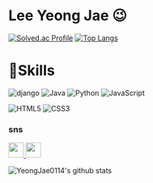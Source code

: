 # Lee Yeong Jae 😉
[![Solved.ac Profile](http://mazassumnida.wtf/api/v2/generate_badge?boj=yjl8628)](https://solved.ac/yjl8628/)
[![Top Langs](https://github-readme-stats.vercel.app/api/top-langs/?username=YeongJae0114&layout=compact)](https://github.com/YeongJae0114/github-readme-stats)
# 💪Skills	
![django](https://img.shields.io/badge/django-092E20.svg?&style=for-the-badge&logo=django&logoColor=white)
![Java](https://img.shields.io/badge/Java-007396.svg?&style=for-the-badge&logo=Java&logoColor=white)
![Python](https://img.shields.io/badge/Python-3776AB.svg?&style=for-the-badge&logo=Python&logoColor=white)
![JavaScript](https://img.shields.io/badge/JavaScript-F7DF1E.svg?&style=for-the-badge&logo=JavaScript&logoColor=white)

![HTML5](https://img.shields.io/badge/HTML5-E34F26.svg?&style=for-the-badge&logo=HTML5&logoColor=white)
![CSS3](https://img.shields.io/badge/CSS3-1572B6.svg?&style=for-the-badge&logo=CSS3&logoColor=white)



<h3>sns</h3> 
<a href="https://www.notion.so/YeongJae-Lee-28c6812cc4724b43b363de82fc58e669?pvs=4" target="_blank"><img src="https://simpleicons.org/icons/notion.svg" alt="" height="30" width="30"</a>
<a href="https://yeongjae.tistory.com/" target="_blank"><img src ='https://i.namu.wiki/i/Jz0MFNR7_7LHx1Yda0Hy6929g3BD5fWmaARdUMMFPkFIAVC_ewY7BEcoIGhepmTKRBKmSxRSUBjI7pklIZLaAA.svg' height="30" width="30" ></a>


![YeongJae0114's github stats](https://github-readme-stats.vercel.app/api?username=YeongJae0114&show_icons=true)

 
</div>



